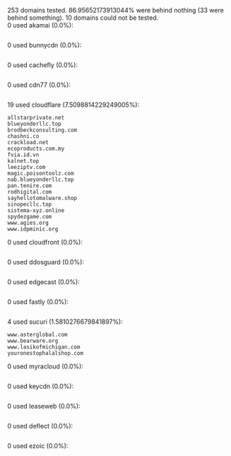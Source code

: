 253 domains tested. 86.95652173913044% were behind nothing (33 were behind something). 10 domains could not be tested.<br>
0 used akamai (0.0%):
```

```

0 used bunnycdn (0.0%):
```

```

0 used cachefly (0.0%):
```

```

0 used cdn77 (0.0%):
```

```

19 used cloudflare (7.5098814229249005%):
```
allstarprivate.net
blueyonderllc.top
brodbeckconsulting.com
chashni.co
crackload.net
ecoproducts.com.my
fvia.id.vn
kalnet.top
leeziptv.com
magic.poisontoolz.com
nab.blueyonderllc.top
pan.tenire.com
rodhigital.com
sayhellotomalware.shop
sinopecllc.top
sistema-xyz.online
spydezgame.com
www.agies.org
www.idpminic.org
```

0 used cloudfront (0.0%):
```

```

0 used ddosguard (0.0%):
```

```

0 used edgecast (0.0%):
```

```

0 used fastly (0.0%):
```

```

4 used sucuri (1.5810276679841897%):
```
www.asterglobal.com
www.bearware.org
www.lasikofmichigan.com
youronestophalalshop.com
```

0 used myracloud (0.0%):
```

```

0 used keycdn (0.0%):
```

```

0 used leaseweb (0.0%):
```

```

0 used deflect (0.0%):
```

```

0 used ezoic (0.0%):
```

```
